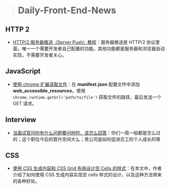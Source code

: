 
> # Daily-Front-End-News

## HTTP 2

- [HTTP/2 服务器推送（Server Push）教程](http://www.ruanyifeng.com/blog/2018/03/http2_server_push.html)：服务器推送是 HTTP/2 协议里面，唯一一个需要开发者自己配置的功能。其他功能都是服务器和浏览器自动实现，不需要开发者关心。

## JavaScript 

- [使用 chrome 扩展读取文件](https://dev.to/aussieguy0/reading-files-in-a-chrome-extension--2c03)：在 **manifest.json** 配置文件中添加 **web_accessible_resources**，使用 `chrome.runtime.getUrl('path/to/file')` 获取文件的路径，最后发送一个 GET 请求。

## Interview

- [当面试官问你有什么问题要问他时，该怎么回答](https://dev.to/kaydacode/interview-questions-you-should-ask--3dkc)：你们一周一般都是怎么过的；这个职位今后的晋升空间大么；贵公司是如何促进员工的个人成长的等

## CSS

- [使用 CSS 生成内容和 CSS Grid 布局设计空 Cells 的样式](https://www.smashingmagazine.com/2018/02/generated-content-grid-layout/?utm_source=frontendfocus&utm_medium=email)：在本文中，作者介绍了如何使用 CSS 生成内容实现空 cells 样式的设计，以及这种方法带来的各种好处。